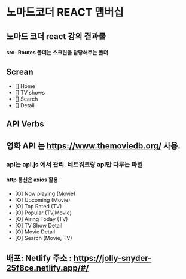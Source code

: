 # 노마드코더 REACT 맴버십

## 노마드 코더 react 강의 결과물

#### src- Routes 폴더는 스크린을 담당해주는 폴더

## Screan

- [] Home
- [] TV shows
- [] Search
- [] Detail

## API Verbs

## 영화 API 는 https://www.themoviedb.org/ 사용.

### api는 api.js 에서 관리. 네트워크랑 api만 다루는 파일

#### http 통신은 axios 활용.

- [O] Now playing (Movie)
- [O] Upcoming (Movie)
- [O] Top Rated (TV)
- [O] Popular (TV,Movie)
- [O] Airing Today (TV)
- [O] TV Show Detail
- [O] Movie Detail
- [O] Search (Movie, TV)

## 배포: Netlify 주소 : https://jolly-snyder-25f8ce.netlify.app/#/
